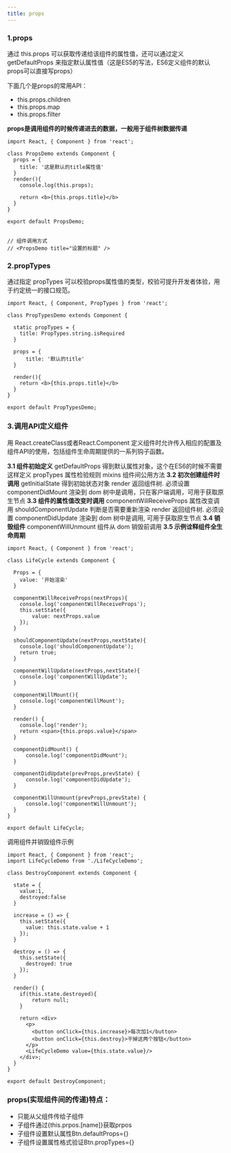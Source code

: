 ```yaml
---
title: props
---
```


### 1.props

通过 this.props 可以获取传递给该组件的属性值，还可以通过定义 getDefaultProps 来指定默认属性值（这是ES5的写法，ES6定义组件的默认props可以直接写props）

下面几个是props的常用API：

- this.props.children
- this.props.map
- this.props.filter

**props是调用组件的时候传递进去的数据，一般用于组件树数据传递**
```
import React, { Component } from 'react';

class PropsDemo extends Component {
  props = {
    title: '这是默认的title属性值'
  }
  render(){
    console.log(this.props);

    return <b>{this.props.title}</b>
  }
}

export default PropsDemo;


// 组件调用方式
// <PropsDemo title="设置的标题" />
```

### 2.propTypes

通过指定 propTypes 可以校验props属性值的类型，校验可提升开发者体验，用于约定统一的接口规范。
```
import React, { Component, PropTypes } from 'react';

class PropTypesDemo extends Component {

  static propTypes = {
    title: PropTypes.string.isRequired
  }

  props = {
      title: '默认的title'
  }

  render(){
    return <b>{this.props.title}</b>
  }
}

export default PropTypesDemo;
```
###  3.调用API定义组件

用 React.createClass或者React.Component 定义组件时允许传入相应的配置及组件API的使用，包括组件生命周期提供的一系列钩子函数。

**3.1 组件初始定义**
getDefaultProps 得到默认属性对象，这个在ES6的时候不需要这样定义
propTypes 属性检验规则
mixins 组件间公用方法
**3.2 初次创建组件时调用**
getInitialState 得到初始状态对象
render 返回组件树. 必须设置
componentDidMount 渲染到 dom 树中是调用，只在客户端调用，可用于获取原生节点
**3.3 组件的属性值改变时调用**
componentWillReceiveProps 属性改变调用
shouldComponentUpdate 判断是否需要重新渲染
render 返回组件树. 必须设置
componentDidUpdate 渲染到 dom 树中是调用, 可用于获取原生节点
**3.4 销毁组件**
componentWillUnmount 组件从 dom 销毁前调用
**3.5 示例诠释组件全生命周期**
```
import React, { Component } from 'react';

class LifeCycle extends Component {

  Props = {
    value: '开始渲染'
  }

  componentWillReceiveProps(nextProps){
    console.log('componentWillReceiveProps');
    this.setState({
        value: nextProps.value
    });
  }

  shouldComponentUpdate(nextProps,nextState){
    console.log('shouldComponentUpdate');
    return true;
  }

  componentWillUpdate(nextProps,nextState){
    console.log('componentWillUpdate');
  }

  componentWillMount(){
    console.log('componentWillMount');
  }

  render() {
    console.log('render');
    return <span>{this.props.value}</span>
  }

  componentDidMount() {
      console.log('componentDidMount');
  }

  componentDidUpdate(prevProps,prevState) {
      console.log('componentDidUpdate');
  }

  componentWillUnmount(prevProps,prevState) {
      console.log('componentWillUnmount');
  }
}

export default LifeCycle;
```
调用组件并销毁组件示例
```
import React, { Component } from 'react';
import LifeCycleDemo from './LifeCycleDemo';

class DestroyComponent extends Component {

  state = {
    value:1,
    destroyed:false
  }

  increase = () => {
    this.setState({
      value: this.state.value + 1
    });
  }

  destroy = () => {
    this.setState({
      destroyed: true
    });
  }

  render() {
    if(this.state.destroyed){
        return null;
    }

    return <div>
      <p>
        <button onClick={this.increase}>每次加1</button>
        <button onClick={this.destroy}>干掉这两个按钮</button>
      </p>
      <LifeCycleDemo value={this.state.value}/>
    </div>;
  }
}

export default DestroyComponent;
```
### props(实现组件间的传递)特点：

- 只能从父组件传给子组件
- 子组件通过{this.prpos.[name]}获取prpos
- 子组件设置默认属性Btn.defaultProps={}
- 子组件设置属性格式验证Btn.propTypes={}
